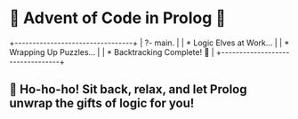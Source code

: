 # 🎄 Advent of Code in Prolog 🎄

 +---------------------------------+
 | ?- main.                        |
 |    * Logic Elves at Work...     |
 |    * Wrapping Up Puzzles...     |
 |    * Backtracking Complete! 🤯  |
 +---------------------------------+
         
## 🎅 Ho-ho-ho! Sit back, relax, and let Prolog unwrap the gifts of logic for you!
